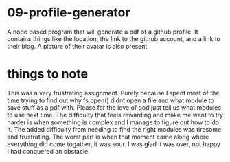 # 09-profile-generator
A node based program that will generate a pdf of a github profile. It contains things like the location, the link to the github account, and a link to their blog. A picture of their avatar is also present.

# things to note
This was a very frustrating assignment. Purely because I spent most of the time trying to find out why fs.open() didnt open a file and what module to save stuff as a pdf with. Please for the love of god just tell us what modules to use next time. The difficulty that feels rewarding and make me want to try harder is when something is complex and I manage to figure out how to do it. The added difficulty from needing to find the right modules was tiresome and frustrating. The worst part is when that moment came along where everything did come togather, it was sour. I was glad it was over, not happy I had conquered an obstacle.

